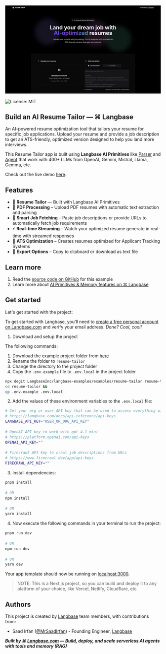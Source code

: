![Resume Tailor by ⌘ Langbase][cover]

![License: MIT][mit]

## Build an AI Resume Tailor — ⌘ Langbase

An AI-powered resume optimization tool that tailors your resume for specific job applications. Upload your resume and provide a job description to get an ATS-friendly, optimized version designed to help you land more interviews.

This Resume Tailor app is built using **Langbase AI Primitives** like [Parser](https://langbase.com/docs/parser) and [Agent](https://langbase.com/docs/agent) that work with 400+ LLMs from OpenAI, Gemini, Mistral, Llama, Gemma, etc.

Check out the live demo [here][demo].

## Features

- 🎯 **Resume Tailor** — Built with Langbase AI Primitives
- 📄 **PDF Processing** – Upload PDF resumes with automatic text extraction and parsing
- 🔗 **Smart Job Fetching** – Paste job descriptions or provide URLs to automatically fetch job requirements
- ⚡️ **Real-time Streaming** – Watch your optimized resume generate in real-time with streamed responses
- 🎨 **ATS Optimization** – Creates resumes optimized for Applicant Tracking Systems
- 💾 **Export Options** – Copy to clipboard or download as text file

## Learn more

1. Read the [source code on GitHub][gh] for this example
2. Learn more about [AI Primitives & Memory features on ⌘ Langbase][docs]

## Get started

Let's get started with the project:

To get started with Langbase, you'll need to [create a free personal account on Langbase.com][signup] and verify your email address. _Done? Cool, cool!_

1. Download and setup the project

The following commands:

   1. Download the example project folder from [here][download]
   2. Rename the folder to `resume-tailor`
   3. Change the directory to the project folder
   4. Copy the `.env.example` file to `.env.local` in the project folder

```sh
npx degit LangbaseInc/langbase-examples/examples/resume-tailor resume-tailor &&
cd resume-tailor &&
cp .env.example .env.local
```

2. Add the values of these environment variables to the `.env.local` file:

```sh
# Get your org or user API key that can be used to access everything with Langbase.
# https://langbase.com/docs/api-reference/api-keys
LANGBASE_API_KEY="USER_OR_ORG_API_KEY"

# OpenAI API key to work with gpt-4.1-mini
# https://platform.openai.com/api-keys
OPENAI_API_KEY=""

# Firecrawl API key to crawl job descriptions from URLs
# https://www.firecrawl.dev/app/api-keys
FIRECRAWL_API_KEY=""
```

3. Install dependencies:

```sh
pnpm install

# OR
npm install

# OR
yarn install
```

4. Now execute the following commands in your terminal to run the project:

```sh
pnpm run dev

# OR
npm run dev

# OR
yarn dev
```

Your app template should now be running on [localhost:3000][local].

> NOTE:
> This is a Next.js project, so you can build and deploy it to any platform of your choice, like Vercel, Netlify, Cloudflare, etc.

## Authors

This project is created by [Langbase][lb] team members, with contributions from:

- Saad Irfan ([@MrSaadIrfan][xsi]) - Founding Engineer, [Langbase][lb]

**_Built by ⌘ [Langbase.com][lb] — Build, deploy, and scale serverless AI agents with tools and memory (RAG)_**

[demo]: https://resume-tailor.langbase.dev
[lb]: https://langbase.com
[gh]: https://github.com/LangbaseInc/langbase-examples/tree/main/examples/resume-tailor
[cover]: https://raw.githubusercontent.com/LangbaseInc/docs-images/main/examples/resume-tailor/cover.jpg
[download]: https://download-directory.github.io/?url=https://github.com/LangbaseInc/langbase-examples/tree/main/examples/resume-tailor
[signup]: https://langbase.fyi/io
[docs]: https://langbase.com/docs
[xsi]:https://x.com/mrsaadirfan
[local]: http://localhost:3000
[mit]: https://img.shields.io/badge/license-MIT-blue.svg?style=for-the-badge&color=%23000000
[fork]: https://img.shields.io/badge/FORK%20ON-%E2%8C%98%20Langbase-000000.svg?style=for-the-badge&logo=%E2%8C%98%20Langbase&logoColor=000000
